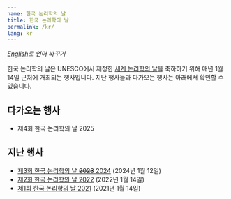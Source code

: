 ```yaml
---
name: 한국 논리학의 날
title: 한국 논리학의 날
permalink: /kr/
lang: kr
---
```


_[English](..)로 언어 바꾸기_


한국 논리학의 날은 UNESCO에서 제정한 [세계 논리학의 날](https://en.unesco.org/commemorations/worldlogicday)을 축하하기 위해 매년 1월 14일 근처에 개최되는 행사입니다. 
지난 행사들과 다가오는 행사는 아래에서 확인할 수 있습니다.

## 다가오는 행사

- 제4회 한국 논리학의 날 2025

## 지난 행사

- [제3회 한국 논리학의 날 ~~2023~~ 2024](2024) (2024년 1월 12일)
- [제2회 한국 논리학의 날 2022](2022) (2022년 1월 14일)
- [제1회 한국 논리학의 날 2021](2021) (2021년 1월 14일)



